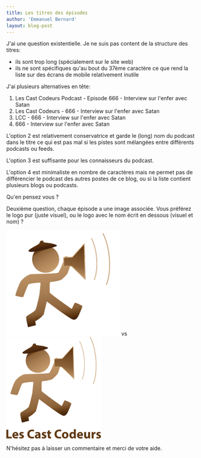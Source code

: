 ```yaml
---
title: Les titres des épisodes
author: 'Emmanuel Bernard'
layout: blog-post
---
```

J'ai une question existentielle. Je ne suis pas content de la structure des titres:

- ils sont trop long (spécialement sur le site web)
- ils ne sont spécifiques qu'au bout du 37ème caractère ce que rend la liste sur des écrans de
  mobile relativement inutile

J'ai plusieurs alternatives en tête:

1. Les Cast Codeurs Podcast - Episode 666 - Interview sur l'enfer avec Satan
2. Les Cast Codeurs - 666 - Interview sur l'enfer avec Satan
3. LCC - 666 - Interview sur l'enfer avec Satan
4. 666 - Interview sur l'enfer avec Satan

L'option 2 est relativement conservatrice et garde le (long) nom du podcast dans le titre ce qui est
pas mal si les pistes sont mélangées entre différents podcasts ou feeds.

L'option 3 est suffisante pour les connaisseurs du podcast.

L'option 4 est minimaliste en nombre de caractères mais ne permet pas de différencier le podcast des
autres postes de ce blog, ou si la liste contient plusieurs blogs ou podcasts.

Qu'en pensez vous ?

Deuxième question, chaque épisode a une image associée. Vous préférez le logo pur (juste visuel), ou le
logo avec le nom écrit en dessous (visuel et nom) ?

<img src="/images/blog/logo-lescastcodeurs-300px.png"/> vs 
<img src="/images/blog/logo-lescastcodeurs-nom-250px.png"/>

N'hésitez pas à laisser un commentaire et merci de votre aide.
